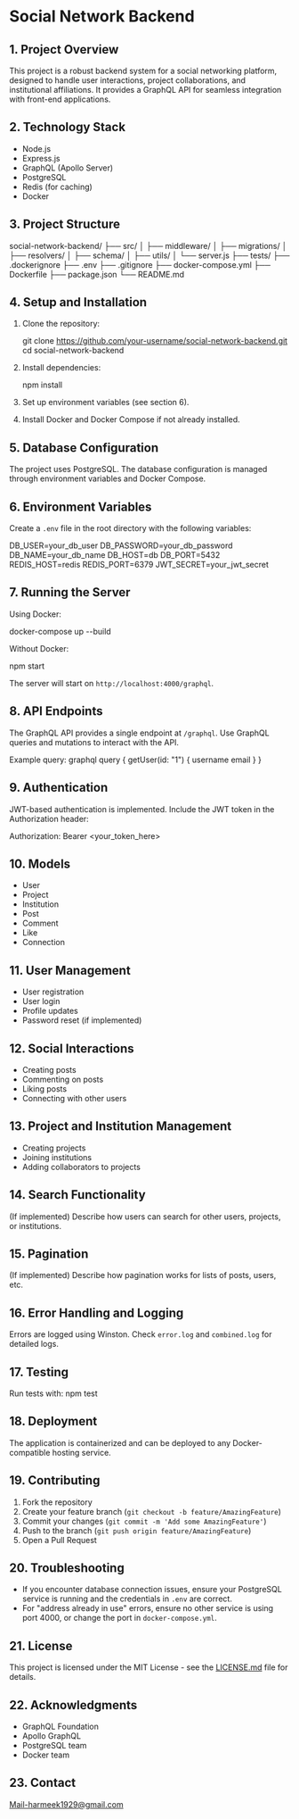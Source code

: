 # Social Network Backend

## 1. Project Overview
This project is a robust backend system for a social networking platform, designed to handle user interactions, project collaborations, and institutional affiliations. It provides a GraphQL API for seamless integration with front-end applications.

## 2. Technology Stack
- Node.js
- Express.js
- GraphQL (Apollo Server)
- PostgreSQL
- Redis (for caching)
- Docker

## 3. Project Structure

social-network-backend/
├── src/
│   ├── middleware/
│   ├── migrations/
│   ├── resolvers/
│   ├── schema/
│   ├── utils/
│   └── server.js
├── tests/
├── .dockerignore
├── .env
├── .gitignore
├── docker-compose.yml
├── Dockerfile
├── package.json
└── README.md


## 4. Setup and Installation
1. Clone the repository:
   
   git clone https://github.com/your-username/social-network-backend.git
   cd social-network-backend
   

2. Install dependencies:
   
   npm install
   

3. Set up environment variables (see section 6).

4. Install Docker and Docker Compose if not already installed.

## 5. Database Configuration
The project uses PostgreSQL. The database configuration is managed through environment variables and Docker Compose.

## 6. Environment Variables
Create a `.env` file in the root directory with the following variables:

DB_USER=your_db_user
DB_PASSWORD=your_db_password
DB_NAME=your_db_name
DB_HOST=db
DB_PORT=5432
REDIS_HOST=redis
REDIS_PORT=6379
JWT_SECRET=your_jwt_secret

## 7. Running the Server
Using Docker:

docker-compose up --build

Without Docker:

npm start


The server will start on `http://localhost:4000/graphql`.

## 8. API Endpoints
The GraphQL API provides a single endpoint at `/graphql`. Use GraphQL queries and mutations to interact with the API.

Example query:
graphql
query {
  getUser(id: "1") {
    username
    email
  }
}

## 9. Authentication
JWT-based authentication is implemented. Include the JWT token in the Authorization header:

Authorization: Bearer <your_token_here>

## 10. Models
- User
- Project
- Institution
- Post
- Comment
- Like
- Connection

## 11. User Management
- User registration
- User login
- Profile updates
- Password reset (if implemented)

## 12. Social Interactions
- Creating posts
- Commenting on posts
- Liking posts
- Connecting with other users

## 13. Project and Institution Management
- Creating projects
- Joining institutions
- Adding collaborators to projects

## 14. Search Functionality
(If implemented) Describe how users can search for other users, projects, or institutions.

## 15. Pagination
(If implemented) Describe how pagination works for lists of posts, users, etc.

## 16. Error Handling and Logging
Errors are logged using Winston. Check `error.log` and `combined.log` for detailed logs.

## 17. Testing
Run tests with:
npm test


## 18. Deployment
The application is containerized and can be deployed to any Docker-compatible hosting service.

## 19. Contributing
1. Fork the repository
2. Create your feature branch (`git checkout -b feature/AmazingFeature`)
3. Commit your changes (`git commit -m 'Add some AmazingFeature'`)
4. Push to the branch (`git push origin feature/AmazingFeature`)
5. Open a Pull Request

## 20. Troubleshooting
- If you encounter database connection issues, ensure your PostgreSQL service is running and the credentials in `.env` are correct.
- For "address already in use" errors, ensure no other service is using port 4000, or change the port in `docker-compose.yml`.

## 21. License
This project is licensed under the MIT License - see the [LICENSE.md](LICENSE.md) file for details.

## 22. Acknowledgments
- GraphQL Foundation
- Apollo GraphQL
- PostgreSQL team
- Docker team

## 23. Contact
Mail-harmeek1929@gmail.com
